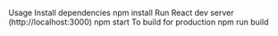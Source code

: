 

Usage
Install dependencies
npm install
Run React dev server (http://localhost:3000)
npm start
To build for production
npm run build
